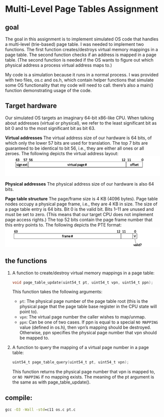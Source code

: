 # Multi-Level Page Tables Assignment

## goal
The goal in this assignment is to implement simulated OS code that handles a multi-level (trie-based)
page table. I was needed to implement two functions. The first function creates/destroys virtual memory
mappings in a page table. The second function checks if an address is mapped in a page table. (The
second function is needed if the OS wants to figure out which physical address a process virtual
address maps to.)

My code is a simulation because it runs in a normal process. I was provided with two files,
os.c and os.h, which contain helper functions that simulate some OS functionality that my code
will need to call.  there’s also a main() function demonstrating usage of the
code.

##  Target hardware
Our simulated OS targets an imaginary 64-bit x86-like CPU. When talking about addresses (virtual
or physical), we refer to the least significant bit as bit 0 and to the most significant bit as bit 63.


**Virtual addresses** The virtual address size of our hardware is 64 bits, of which only the lower
57 bits are used for translation. The top 7 bits are guaranteed to be identical to bit 56, i.e., they
are either all ones or all zeroes. The following depicts the virtual address layout:
![1](../images/1.png)

**Physical addresses** The physical address size of our hardware is also 64 bits.

**Page table structure** The page/frame size is 4 KB (4096 bytes). Page table nodes occupy a
physical page frame, i.e., they are 4 KB in size. The size of a page table entry is 64 bits. Bit 0 is the
valid bit. Bits 1–11 are unused and must be set to zero. (This means that our target CPU does
not implement page access rights.) The top 52 bits contain the page frame number that this entry
points to. The following depicts the PTE format:
![2](../images/2.png)

## the functions
1. A function to create/destroy virtual memory mappings in a page table:

    ```c
    void page_table_update(uint54_t pt, uint54_t vpn, uint54_t ppn);
    ```

    This function takes the following arguments:

    * `pt`: The physical page number of the page table root (this is the physical page that the
    page table base register in the CPU state will point to).
    * `vpn`: The virtual page number the caller wishes to map/unmap.
    * `ppn`: Can be one of two cases. If ppn is equal to a special `NO MAPPING` value (defined in
    os.h), then vpn’s mapping should be destroyed. Otherwise, ppn specifies the physical page
    number that vpn should be mapped to.

2. A function to query the mapping of a virtual page number in a page table:
    ```c
    uint54_t page_table_query(uint54_t pt, uint54_t vpn);
    ```
    This function returns the physical page number that vpn is mapped to, or `NO MAPPING` if no
    mapping exists. The meaning of the pt argument is the same as with page_table_update().

## compile:

```cmd
gcc -O3 -Wall -std=c11 os.c pt.c
```